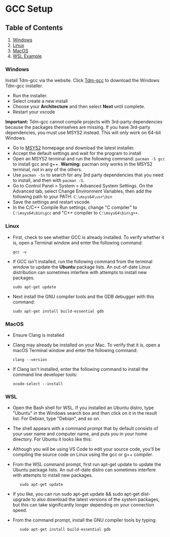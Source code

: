 # GCC Setup
## Table of Contents
1. [Windows](#Windows)
2. [Linux](#Linux)
3. [MacOS](#MacOs)
4. [WSL Example](#WSL)

### Windows
Install Tdm-gcc via the website. Click [ Tdm-gcc](https://jmeubank.github.io/tdm-gcc/download/ " Tdm-gcc") to download the Windows Tdm-gcc installer.
- Run the installer.
- Select create a new install
- Choose your **Architecture** and then select **Next** until complete.
- Restart your vscode

**Important:** Tdm-gcc cannot compile projects with 3rd-party dependencies because the packages themselves are missing. If you have 3rd-party dependencies, you must use MSYS2 instead. This will only work on 64-bit Windows.

- Go to [MSYS2](https://www.msys2.org/) homepage and download the latest installer.
- Accept the default settings and wait for the program to install
- Open an MSYS2 terminal and run the following command: `pacman -S gcc` to install gcc and g++. **Warning:** pacman only works in the MSYS2 terminal, not in any of the others.
- Use `pacman -Ss` to search for any 3rd party dependencies that you need to install, and then with `pacman -S`.
- Go to Control Panel > System > Advanced System Settings. On the Advanced tab, select Change Environment Variables, then add the following path to your PATH:
`C:\msys64\usr\bin`
- Save the settings and restart vscode
- In the C/C++ Compile Run settings, change "C compiler" to `C:\msys64\bin\gcc` and "C++ compiler to `C:\msys64\bin\g++`.

### Linux
- First, check to see whether GCC is already installed. To verify whether it is, open a Terminal window and enter the following command:

	`gcc -v`

- If GCC isn't installed, run the following command from the terminal window to update the **Ubuntu** package lists. An out-of-date Linux distribution can sometimes interfere with attempts to install new packages.

	`sudo apt-get update`

- Next install the GNU compiler tools and the GDB debugger with this command:

	`sudo apt-get install build-essential gdb`

### MacOS
- Ensure Clang is installed
- Clang may already be installed on your Mac. To verify that it is, open a macOS Terminal window and enter the following command:

	`clang --version`

- If Clang isn't installed, enter the following command to install the command line developer tools:

	`xcode-select --install`

### WSL

- Open the Bash shell for WSL. If you installed an Ubuntu distro, type "Ubuntu" in the Windows search box and then click on it in the result list. For Debian, type "Debian", and so on.
- The shell appears with a command prompt that by default consists of your user name and computer name, and puts you in your home directory. For Ubuntu it looks like this:
- Although you will be using VS Code to edit your source code, you'll be compiling the source code on Linux using the gcc or g++ compiler.
- From the WSL command prompt, first run apt-get update to update the Ubuntu package lists. An out-of-date distro can sometimes interfere with attempts to install new packages.

	`    sudo apt-get update
	`

- If you like, you can run sudo apt-get update && sudo apt-get dist-upgrade to also download the latest versions of the system packages, but this can take significantly longer depending on your connection speed.
- From the command prompt, install the GNU compiler tools by typing:

	`    sudo apt-get install build-essential gdb
	`

